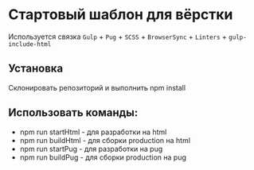 # Стартовый шаблон для вёрстки
Используется связка `Gulp` + `Pug` + `SCSS` + `BrowserSync` + `Linters` + `gulp-include-html`

## Установка
Склонировать репозиторий и выполнить npm install

## Использовать команды:
+ npm run startHtml - для разработки на html
+ npm run buildHtml - для сборки production на html
+ npm run startPug - для разработки на pug
+ npm run buildPug - для сборки production на pug
